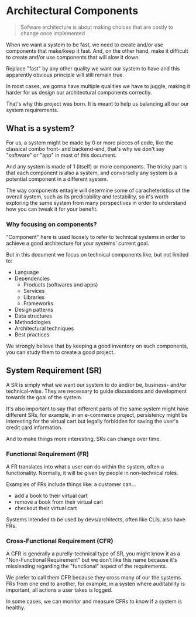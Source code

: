 # Architectural Components

> Sofware architecture is about making choices that are costly to change once implemented

When we want a system to be fast, we need to create and/or use components that make/keep it fast. And, on the other hand, make it difficult to create and/or use components that will slow it down.

Replace "fast" by any other quality we want our system to have and this apparently obvious principle will still remain true.

In most cases, we gonna have multiple qualities we have to juggle, making it harder for us design our architectural components correctly.

That's why this project was born. It is meant to help us balancing all our our system requirements.

## What is a system?

For us, a system might be made by 0 or more pieces of code, like the classical combo front- and backend-end, that's why we don't say "software" or "app" in most of this document.

And any system is made of 1 (itself) or more components. The tricky part is that each component is also a system, and converselly any system is a potential component in a different system.

The way components entagle will determine some of caracheteristics of the overall system, such as its predicability and testability, so it's worth exploring the same system from many perspectives in order to understand how you can tweak it for your benefit.

### Why focusing on components?

"Component" here is used loosely to refer to technical systems in order to achieve a good architecture for your systems' current goal.

But in this document we focus on technical components like, but not limited to:

- Language
- Dependencies
  - Products (softwares and apps)
  - Services
  - Libraries
  - Frameworks
- Design patterns
- Data structures
- Methodologies
- Architectural techniques
- Best practices

We strongly believe that by keeping a good inventory on such components, you can study them to create a good project.

## System Requirement (SR)

A SR is simply what we want our system to do and/or be, business- and/or technical-wise. They are necessary to guide discussions and development towards the goal of the system.

It's also important to say that different parts of the same system might have different SRs, for example, in an e-commerce project, persistency might be interesting for the virtual cart but legally forbidden for saving the user's credit card information.

And to make things more interesting, SRs can change over time.

### Functional Requirement (FR)

A FR translates into what a user can do within the system, often a functionality. Normally, it will be given by people in non-technical roles.

Examples of FRs include things like: a customer can...

- add a book to their virtual cart
- remove a book from their virtual cart
- checkout their virtual cart

Systems intended to be used by devs/architects, often like CLIs, also have FRs.

### Cross-Functional Requirement (CFR)

A CFR is generally a purelly-technical type of SR, you might know it as a "Non-Functional Requirement" but we don't like this name because it's missleading regarding the "functional" aspect of the requirements.

We prefer to call them CFR because they cross many of our the systems FRs from one end to another, for example, in a systen where auditability is important, all actions a user takes is logged.

In some cases, we can monitor and measure CFRs to know if a system is healthy.
